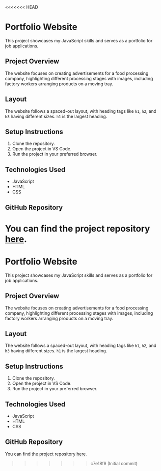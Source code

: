 <<<<<<< HEAD
# Portfolio Website

This project showcases my JavaScript skills and serves as a portfolio for job applications.

## Project Overview
The website focuses on creating advertisements for a food processing company, highlighting different processing stages with images, including factory workers arranging products on a moving tray.

## Layout
The website follows a spaced-out layout, with heading tags like `h1`, `h2`, and `h3` having different sizes. `h1` is the largest heading.

## Setup Instructions
1. Clone the repository.
2. Open the project in VS Code.
3. Run the project in your preferred browser.

## Technologies Used
- JavaScript
- HTML
- CSS

## GitHub Repository
You can find the project repository [here](https://github.com/yourusername/your-repository-name).
=======
# Portfolio Website

This project showcases my JavaScript skills and serves as a portfolio for job applications.

## Project Overview
The website focuses on creating advertisements for a food processing company, highlighting different processing stages with images, including factory workers arranging products on a moving tray.

## Layout
The website follows a spaced-out layout, with heading tags like `h1`, `h2`, and `h3` having different sizes. `h1` is the largest heading.

## Setup Instructions
1. Clone the repository.
2. Open the project in VS Code.
3. Run the project in your preferred browser.

## Technologies Used
- JavaScript
- HTML
- CSS

## GitHub Repository
You can find the project repository [here](https://github.com/yourusername/your-repository-name).
>>>>>>> c7e18f9 (Initial commit)
